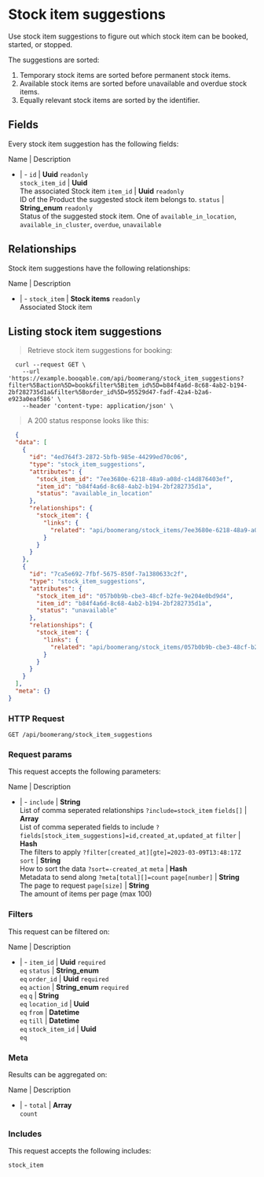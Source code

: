 # Stock item suggestions

Use stock item suggestions to figure out which stock item can be booked,
started, or stopped.

The suggestions are sorted:
  1. Temporary stock items are sorted before permanent stock items.
  2. Available stock items are sorted before unavailable and overdue stock items.
  3. Equally relevant stock items are sorted by the identifier.

## Fields
Every stock item suggestion has the following fields:

Name | Description
- | -
`id` | **Uuid** `readonly`<br>
`stock_item_id` | **Uuid** <br>The associated Stock item
`item_id` | **Uuid** `readonly`<br>ID of the Product the suggested stock item belongs to.
`status` | **String_enum** `readonly`<br>Status of the suggested stock item. One of `available_in_location`, `available_in_cluster`, `overdue`, `unavailable` 


## Relationships
Stock item suggestions have the following relationships:

Name | Description
- | -
`stock_item` | **Stock items** `readonly`<br>Associated Stock item


## Listing stock item suggestions



> Retrieve stock item suggestions for booking:

```shell
  curl --request GET \
    --url 'https://example.booqable.com/api/boomerang/stock_item_suggestions?filter%5Baction%5D=book&filter%5Bitem_id%5D=b84f4a6d-8c68-4ab2-b194-2bf282735d1a&filter%5Border_id%5D=95529d47-fadf-42a4-b2a6-e923a0eaf586' \
    --header 'content-type: application/json' \
```

> A 200 status response looks like this:

```json
  {
  "data": [
    {
      "id": "4ed764f3-2872-5bfb-985e-44299ed70c06",
      "type": "stock_item_suggestions",
      "attributes": {
        "stock_item_id": "7ee3680e-6218-48a9-a08d-c14d876403ef",
        "item_id": "b84f4a6d-8c68-4ab2-b194-2bf282735d1a",
        "status": "available_in_location"
      },
      "relationships": {
        "stock_item": {
          "links": {
            "related": "api/boomerang/stock_items/7ee3680e-6218-48a9-a08d-c14d876403ef"
          }
        }
      }
    },
    {
      "id": "7ca5e692-7fbf-5675-850f-7a1380633c2f",
      "type": "stock_item_suggestions",
      "attributes": {
        "stock_item_id": "057b0b9b-cbe3-48cf-b2fe-9e204e0bd9d4",
        "item_id": "b84f4a6d-8c68-4ab2-b194-2bf282735d1a",
        "status": "unavailable"
      },
      "relationships": {
        "stock_item": {
          "links": {
            "related": "api/boomerang/stock_items/057b0b9b-cbe3-48cf-b2fe-9e204e0bd9d4"
          }
        }
      }
    }
  ],
  "meta": {}
}
```

### HTTP Request

`GET /api/boomerang/stock_item_suggestions`

### Request params

This request accepts the following parameters:

Name | Description
- | -
`include` | **String** <br>List of comma seperated relationships `?include=stock_item`
`fields[]` | **Array** <br>List of comma seperated fields to include `?fields[stock_item_suggestions]=id,created_at,updated_at`
`filter` | **Hash** <br>The filters to apply `?filter[created_at][gte]=2023-03-09T13:48:17Z`
`sort` | **String** <br>How to sort the data `?sort=-created_at`
`meta` | **Hash** <br>Metadata to send along `?meta[total][]=count`
`page[number]` | **String** <br>The page to request
`page[size]` | **String** <br>The amount of items per page (max 100)


### Filters

This request can be filtered on:

Name | Description
- | -
`item_id` | **Uuid** `required`<br>`eq`
`status` | **String_enum** <br>`eq`
`order_id` | **Uuid** `required`<br>`eq`
`action` | **String_enum** `required`<br>`eq`
`q` | **String** <br>`eq`
`location_id` | **Uuid** <br>`eq`
`from` | **Datetime** <br>`eq`
`till` | **Datetime** <br>`eq`
`stock_item_id` | **Uuid** <br>`eq`


### Meta

Results can be aggregated on:

Name | Description
- | -
`total` | **Array** <br>`count`


### Includes

This request accepts the following includes:

`stock_item`





